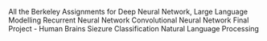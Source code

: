 All the Berkeley Assignments for Deep Neural Network, Large Language Modelling
Recurrent Neural Network
Convolutional Neural Network
Final Project - Human Brains Siezure Classification
Natural Language Processing
